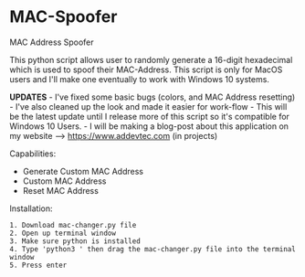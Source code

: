 # MAC-Spoofer
MAC Address Spoofer

This python script allows user to randomly generate a 16-digit hexadecimal 
which is used to spoof their MAC-Address. This script is only for MacOS 
users and I'll make one eventually to work with Windows 10 systems.

**UPDATES**
    - I've fixed some basic bugs (colors, and MAC Address resetting)
    - I've also cleaned up the look and made it easier for work-flow
    - This will be the latest update until I release more of this script so it's compatible for Windows 10 Users.
    - I will be making a blog-post about this application on my website --> https://www.addevtec.com (in projects)
    
Capabilities:

- Generate Custom MAC Address
- Custom MAC Address
- Reset MAC Address


Installation:

    1. Download mac-changer.py file
    2. Open up terminal window
    3. Make sure python is installed
    4. Type 'python3 ' then drag the mac-changer.py file into the terminal window
    5. Press enter
